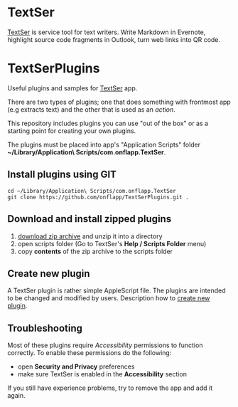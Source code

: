 # TextSer

[TextSer](https://onflapp.github.io/blog/pages/TextSer.html?utm_source=git) is service tool for text writers. Write Markdown in Evernote, highlight source code fragments in Outlook, turn web links into QR code.

# TextSerPlugins

Useful plugins and samples for [TextSer](https://onflapp.github.io/blog/pages/TextSer.html?utm_source=git) app.

There are two types of plugins; one that does something with frontmost app
(e.g extracts text) and the other that is used as an *action*.

This repository includes plugins you can use "out of the box" or as a starting point for creating your own plugins.

The plugins must be placed into app's "Application Scripts" folder
**~/Library/Application\ Scripts/com.onflapp.TextSer**.

## Install plugins using GIT

```
cd ~/Library/Application\ Scripts/com.onflapp.TextSer
git clone https://github.com/onflapp/TextSerPlugins.git .
```

## Download and install zipped plugins

1. [download zip archive](https://github.com/onflapp/TextSerPlugins/archive/master.zip) and unzip it into a directory
2. open scripts folder (Go to TextSer's **Help / Scripts Folder** menu)
3. copy __contents__ of the zip archive to the scripts folder

## Create new plugin

A TextSer plugin is rather simple AppleScript file. The plugins are intended
to be changed and modified by users. Description how to [create new plugin](https://onflapp.github.io/TextSerPlugins/).

## Troubleshooting

Most of these plugins require _Accessibility_ permissions to function correctly. To enable these permissions do the following:

- open **Security and Privacy** preferences
- make sure TextSer is enabled in the **Accessibility** section

If you still have experience problems, try to remove the app and add it again.
